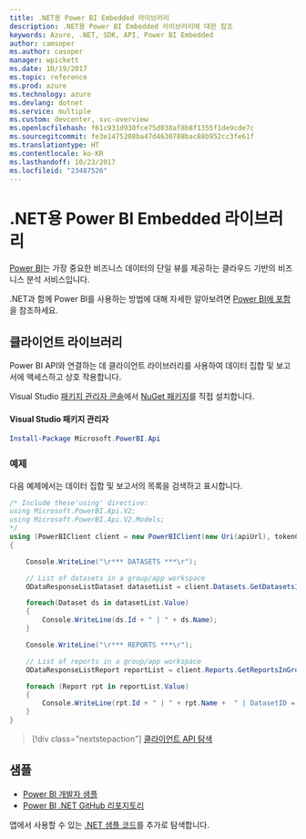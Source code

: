 ```yaml
---
title: .NET용 Power BI Embedded 라이브러리
description: .NET용 Power BI Embedded 라이브러리에 대한 참조
keywords: Azure, .NET, SDK, API, Power BI Embedded
author: camsoper
ms.author: casoper
manager: wpickett
ms.date: 10/19/2017
ms.topic: reference
ms.prod: azure
ms.technology: azure
ms.devlang: dotnet
ms.service: multiple
ms.custom: devcenter, svc-overview
ms.openlocfilehash: f61c931d930fce75d038af8b8f1355f1de9cde7c
ms.sourcegitcommit: fe3e1475208ba47d4630788bac88b952cc3fe61f
ms.translationtype: HT
ms.contentlocale: ko-KR
ms.lasthandoff: 10/23/2017
ms.locfileid: "23487526"
---
```

# <a name="power-bi-embedded-libraries-for-net"></a>.NET용 Power BI Embedded 라이브러리

[Power BI](https://powerbi.microsoft.com/)는 가장 중요한 비즈니스 데이터의 단일 뷰를 제공하는 클라우드 기반의 비즈니스 분석 서비스입니다.

.NET과 함께 Power BI를 사용하는 방법에 대해 자세한 알아보려면 [Power BI에 포함](https://powerbi.microsoft.com/en-us/documentation/powerbi-developer-embedding/)을 참조하세요.

## <a name="client-library"></a>클라이언트 라이브러리

Power BI API와 연결하는 데 클라이언트 라이브러리를 사용하여 데이터 집합 및 보고서에 액세스하고 상호 작용합니다.

Visual Studio [패키지 관리자 콘솔][PackageManager]에서 [NuGet 패키지](https://www.nuget.org/packages/Microsoft.PowerBI.Api)를 직접 설치합니다.

#### <a name="visual-studio-package-manager"></a>Visual Studio 패키지 관리자

```powershell
Install-Package Microsoft.PowerBI.Api
```

### <a name="example"></a>예제

다음 예제에서는 데이터 집합 및 보고서의 목록을 검색하고 표시합니다.

```csharp
/* Include these'using' directive:
using Microsoft.PowerBI.Api.V2;
using Microsoft.PowerBI.Api.V2.Models;
*/
using (PowerBIClient client = new PowerBIClient(new Uri(apiUrl), tokenCredentials))
{

    Console.WriteLine("\r*** DATASETS ***\r");

    // List of datasets in a group/app workspace
    ODataResponseListDataset datasetList = client.Datasets.GetDatasetsInGroup(groupId);

    foreach(Dataset ds in datasetList.Value)
    {
        Console.WriteLine(ds.Id + " | " + ds.Name);
    }

    Console.WriteLine("\r*** REPORTS ***\r");

    // List of reports in a group/app workspace
    ODataResponseListReport reportList = client.Reports.GetReportsInGroup(groupId);

    foreach (Report rpt in reportList.Value)
    {
        Console.WriteLine(rpt.Id + " | " + rpt.Name +  " | DatasetID = " + rpt.DatasetId);
    }
}
```

> [!div class="nextstepaction"]
> [클라이언트 API 탐색](https://powerbi.microsoft.com/documentation/powerbi-developer-rest-api-reference/)

## <a name="samples"></a>샘플

* [Power BI 개발자 샘플](https://github.com/Microsoft/PowerBI-Developer-Samples)
* [Power BI .NET GitHub 리포지토리](https://github.com/Microsoft/PowerBI-CSharp)

앱에서 사용할 수 있는 [.NET 샘플 코드](https://azure.microsoft.com/resources/samples/?platform=dotnet)를 추가로 탐색합니다.

[PackageManager]: https://docs.microsoft.com/nuget/tools/package-manager-console
